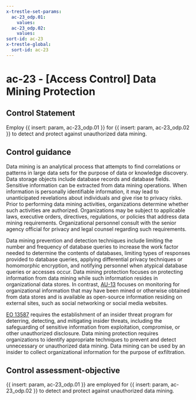 ```yaml
---
x-trestle-set-params:
  ac-23_odp.01:
    values:
  ac-23_odp.02:
    values:
sort-id: ac-23
x-trestle-global:
  sort-id: ac-23
---
```


# ac-23 - \[Access Control\] Data Mining Protection

## Control Statement

Employ {{ insert: param, ac-23_odp.01 }} for {{ insert: param, ac-23_odp.02 }} to detect and protect against unauthorized data mining.

## Control guidance

Data mining is an analytical process that attempts to find correlations or patterns in large data sets for the purpose of data or knowledge discovery. Data storage objects include database records and database fields. Sensitive information can be extracted from data mining operations. When information is personally identifiable information, it may lead to unanticipated revelations about individuals and give rise to privacy risks. Prior to performing data mining activities, organizations determine whether such activities are authorized. Organizations may be subject to applicable laws, executive orders, directives, regulations, or policies that address data mining requirements. Organizational personnel consult with the senior agency official for privacy and legal counsel regarding such requirements.

Data mining prevention and detection techniques include limiting the number and frequency of database queries to increase the work factor needed to determine the contents of databases, limiting types of responses provided to database queries, applying differential privacy techniques or homomorphic encryption, and notifying personnel when atypical database queries or accesses occur. Data mining protection focuses on protecting information from data mining while such information resides in organizational data stores. In contrast, [AU-13](#au-13) focuses on monitoring for organizational information that may have been mined or otherwise obtained from data stores and is available as open-source information residing on external sites, such as social networking or social media websites.

[EO 13587](#0af071a6-cf8e-48ee-8c82-fe91efa20f94) requires the establishment of an insider threat program for deterring, detecting, and mitigating insider threats, including the safeguarding of sensitive information from exploitation, compromise, or other unauthorized disclosure. Data mining protection requires organizations to identify appropriate techniques to prevent and detect unnecessary or unauthorized data mining. Data mining can be used by an insider to collect organizational information for the purpose of exfiltration.

## Control assessment-objective

{{ insert: param, ac-23_odp.01 }} are employed for {{ insert: param, ac-23_odp.02 }} to detect and protect against unauthorized data mining.
